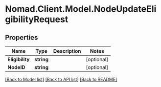 # Nomad.Client.Model.NodeUpdateEligibilityRequest

## Properties

Name | Type | Description | Notes
------------ | ------------- | ------------- | -------------
**Eligibility** | **string** |  | [optional] 
**NodeID** | **string** |  | [optional] 

[[Back to Model list]](../README.md#documentation-for-models) [[Back to API list]](../README.md#documentation-for-api-endpoints) [[Back to README]](../README.md)

